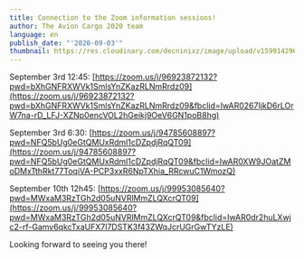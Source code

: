 ```yaml
---
title: Connection to the Zoom information sessions!
author: The Avion Cargo 2020 team
language: en
publish_date: "'2020-09-03'"
thumbnail: https://res.cloudinary.com/decninixz/image/upload/v1599142960/03_Avion_Cargo_Pub_ge_%C3%BCnie_VF_n1zksr.jpg
---
```

September 3rd 12:45:
[https://zoom.us/j/96923872132?pwd=bXhGNFRXWVk1SmlsYnZKazRLNmRrdz09](https://zoom.us/j/96923872132?pwd=bXhGNFRXWVk1SmlsYnZKazRLNmRrdz09&fbclid=IwAR0267IjkD6rLOrW7na-rD_LFJ-XZNp0encVOL2hGeikj9OeV6GN1poB8hg)

September 3rd 6:30:
[https://zoom.us/j/94785608897?pwd=NFQ5bUg0eGtQMUxRdml1cDZpdjRqQT09](https://zoom.us/j/94785608897?pwd=NFQ5bUg0eGtQMUxRdml1cDZpdjRqQT09&fbclid=IwAR0XW9JOatZMoDMxTthRkt77ToqiVA-PCP3xxR6NpTXhia_RRcwuC1WmozQ)

September 10th 12h45:
[https://zoom.us/j/99953085640?pwd=MWxaM3RzTGh2d05uNVRlMmZLQXcrQT09](https://zoom.us/j/99953085640?pwd=MWxaM3RzTGh2d05uNVRlMmZLQXcrQT09&fbclid=IwAR0dr2huLXwjc2-rf-Gamv6qkcTxaUFX7l7DSTK3f43ZWqJcrUGrGwTYzLE)

Looking forward to seeing you there!